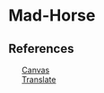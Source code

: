 # Mad-Horse

## References
<ol>
<a href="https://www.w3schools.com/html/html5_canvas.asp">Canvas</a><br>
<a href="https://developer.mozilla.org/en-US/docs/Web/CSS/transform-function/translate">Translate</a>
</ol>
